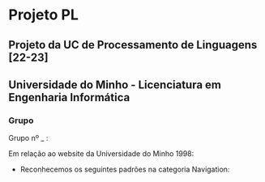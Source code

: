 # Projeto PL
## Projeto da UC de Processamento de Linguagens [22-23]
## Universidade do Minho - Licenciatura em Engenharia Informática

### Grupo 

Grupo nº _ :

  Em relação ao website da Universidade do Minho 1998:
  
  - Reconhecemos os seguintes padrões na categoria Navigation:

